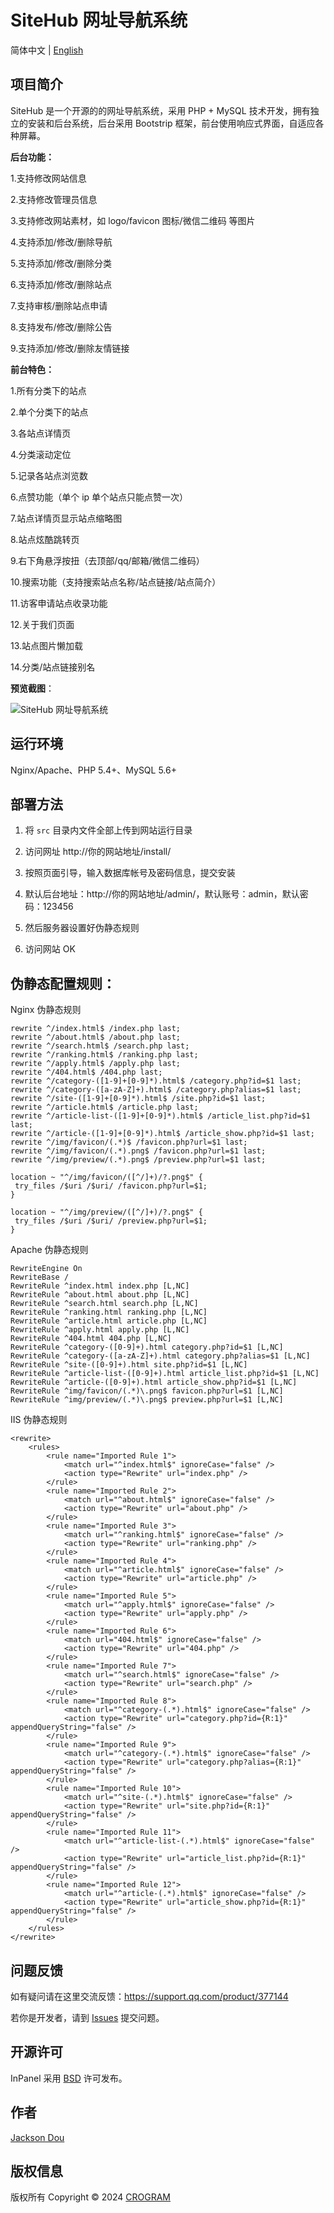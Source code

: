 # SiteHub 网址导航系统

简体中文 | [English](./README.md)

## 项目简介

SiteHub 是一个开源的的网址导航系统，采用 PHP + MySQL 技术开发，拥有独立的安装和后台系统，后台采用 Bootstrip 框架，前台使用响应式界面，自适应各种屏幕。

**后台功能：**

1.支持修改网站信息

2.支持修改管理员信息

3.支持修改网站素材，如 logo/favicon 图标/微信二维码 等图片

4.支持添加/修改/删除导航

5.支持添加/修改/删除分类

6.支持添加/修改/删除站点

7.支持审核/删除站点申请

8.支持发布/修改/删除公告

9.支持添加/修改/删除友情链接

**前台特色：**

1.所有分类下的站点

2.单个分类下的站点

3.各站点详情页

4.分类滚动定位

5.记录各站点浏览数

6.点赞功能（单个 ip 单个站点只能点赞一次）

7.站点详情页显示站点缩略图

8.站点炫酷跳转页

9.右下角悬浮按扭（去顶部/qq/邮箱/微信二维码）

10.搜索功能（支持搜索站点名称/站点链接/站点简介）

11.访客申请站点收录功能

12.关于我们页面

13.站点图片懒加载

14.分类/站点链接别名

**预览截图**：

![SiteHub 网址导航系统](assets/WX20240414-172128@2x.png)

## 运行环境

Nginx/Apache、PHP 5.4+、MySQL 5.6+

## 部署方法

1. 将 `src` 目录内文件全部上传到网站运行目录

2. 访问网址 http://你的网站地址/install/

3. 按照页面引导，输入数据库帐号及密码信息，提交安装

4. 默认后台地址：http://你的网站地址/admin/，默认账号：admin，默认密码：123456

5. 然后服务器设置好伪静态规则

6. 访问网站 OK

## 伪静态配置规则：

Nginx 伪静态规则

```
rewrite ^/index.html$ /index.php last;
rewrite ^/about.html$ /about.php last;
rewrite ^/search.html$ /search.php last;
rewrite ^/ranking.html$ /ranking.php last;
rewrite ^/apply.html$ /apply.php last;
rewrite ^/404.html$ /404.php last;
rewrite ^/category-([1-9]+[0-9]*).html$ /category.php?id=$1 last;
rewrite ^/category-([a-zA-Z]+).html$ /category.php?alias=$1 last;
rewrite ^/site-([1-9]+[0-9]*).html$ /site.php?id=$1 last;
rewrite ^/article.html$ /article.php last;
rewrite ^/article-list-([1-9]+[0-9]*).html$ /article_list.php?id=$1 last;
rewrite ^/article-([1-9]+[0-9]*).html$ /article_show.php?id=$1 last;
rewrite ^/img/favicon/(.*)$ /favicon.php?url=$1 last;
rewrite ^/img/favicon/(.*).png$ /favicon.php?url=$1 last;
rewrite ^/img/preview/(.*).png$ /preview.php?url=$1 last;

location ~ "^/img/favicon/([^/]+)/?.png$" {
 try_files /$uri /$uri/ /favicon.php?url=$1;
}

location ~ "^/img/preview/([^/]+)/?.png$" {
 try_files /$uri /$uri/ /preview.php?url=$1;
}

```

Apache 伪静态规则

```
RewriteEngine On
RewriteBase /
RewriteRule ^index.html index.php [L,NC]
RewriteRule ^about.html about.php [L,NC]
RewriteRule ^search.html search.php [L,NC]
RewriteRule ^ranking.html ranking.php [L,NC]
RewriteRule ^article.html article.php [L,NC]
RewriteRule ^apply.html apply.php [L,NC]
RewriteRule ^404.html 404.php [L,NC]
RewriteRule ^category-([0-9]+).html category.php?id=$1 [L,NC]
RewriteRule ^category-([a-zA-Z]+).html category.php?alias=$1 [L,NC]
RewriteRule ^site-([0-9]+).html site.php?id=$1 [L,NC]
RewriteRule ^article-list-([0-9]+).html article_list.php?id=$1 [L,NC]
RewriteRule ^article-([0-9]+).html article_show.php?id=$1 [L,NC]
RewriteRule ^img/favicon/(.*)\.png$ favicon.php?url=$1 [L,NC]
RewriteRule ^img/preview/(.*)\.png$ preview.php?url=$1 [L,NC]
```

IIS 伪静态规则

```
<rewrite>
    <rules>
        <rule name="Imported Rule 1">
            <match url="^index.html$" ignoreCase="false" />
            <action type="Rewrite" url="index.php" />
        </rule>
        <rule name="Imported Rule 2">
            <match url="^about.html$" ignoreCase="false" />
            <action type="Rewrite" url="about.php" />
        </rule>
        <rule name="Imported Rule 3">
            <match url="^ranking.html$" ignoreCase="false" />
            <action type="Rewrite" url="ranking.php" />
        </rule>
        <rule name="Imported Rule 4">
            <match url="^article.html$" ignoreCase="false" />
            <action type="Rewrite" url="article.php" />
        </rule>
        <rule name="Imported Rule 5">
            <match url="^apply.html$" ignoreCase="false" />
            <action type="Rewrite" url="apply.php" />
        </rule>
        <rule name="Imported Rule 6">
            <match url="404.html$" ignoreCase="false" />
            <action type="Rewrite" url="404.php" />
        </rule>
        <rule name="Imported Rule 7">
            <match url="^search.html$" ignoreCase="false" />
            <action type="Rewrite" url="search.php" />
        </rule>
        <rule name="Imported Rule 8">
            <match url="^category-(.*).html$" ignoreCase="false" />
            <action type="Rewrite" url="category.php?id={R:1}" appendQueryString="false" />
        </rule>
        <rule name="Imported Rule 9">
            <match url="^category-(.*).html$" ignoreCase="false" />
            <action type="Rewrite" url="category.php?alias={R:1}" appendQueryString="false" />
        </rule>
        <rule name="Imported Rule 10">
            <match url="^site-(.*).html$" ignoreCase="false" />
            <action type="Rewrite" url="site.php?id={R:1}" appendQueryString="false" />
        </rule>
        <rule name="Imported Rule 11">
            <match url="^article-list-(.*).html$" ignoreCase="false" />
            <action type="Rewrite" url="article_list.php?id={R:1}" appendQueryString="false" />
        </rule>
        <rule name="Imported Rule 12">
            <match url="^article-(.*).html$" ignoreCase="false" />
            <action type="Rewrite" url="article_show.php?id={R:1}" appendQueryString="false" />
        </rule>
    </rules>
</rewrite>
```

## 问题反馈

如有疑问请在这里交流反馈：https://support.qq.com/product/377144

若你是开发者，请到 [Issues](https://github.com/crogram/SiteHub/issues) 提交问题。

## 开源许可

InPanel 采用 [BSD](./LICENSE) 许可发布。

## 作者

[Jackson Dou](https://github.com/jksdou 'Jackson Dou')

## 版权信息

版权所有 Copyright © 2024 [CROGRAM](https://crogram.com)
